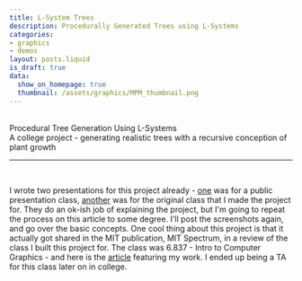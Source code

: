 ```yaml
---
title: L-System Trees
description: Procedurally Generated Trees using L-Systems
categories:
- graphics
- demos
layout: posts.liquid
is_draft: true
data:
  show_on_homepage: true
  thumbnail: /assets/graphics/MPM_thumbnail.png
---
```

<div class = "blog-post">
<br>
<div class = "title">
Procedural Tree Generation Using L-Systems
</div>

<div class = "page-summary">
A college project - generating realistic trees with a recursive conception of plant growth
</div>
<hr>
<br>

I wrote two presentations for this project already - <a href = "https://docs.google.com/presentation/d/11wzZYV0UGqM01XX659EanH6TFNGjIoHaWYq191uWrS0/edit?usp=sharing">one</a> was for a public presentation class, <a href="https://docs.google.com/presentation/d/1y0om-8VN2joUp4ZKrymeJy1KFlVyNw7cFZEKw-2bOo0/edit?usp=sharing">another</a> was for the original class that I made the project for. They do an ok-ish job of explaining the project, but I'm going to repeat the process on this article to some degree. I'll post the screenshots again, and go over the basic concepts. One cool thing about this project is that it actually got shared in the MIT publication, MIT Spectrum, in a review of the class I built this project for. The class was 6.837 - Intro to Computer Graphics - and here is the <a href = "https://computing.mit.edu/news/algorithms-for-art/">article</a> featuring my work. I ended up being a TA for this class later on in college. 


</div>